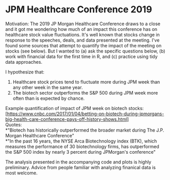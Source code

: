 # JPM Healthcare Conference 2019
Motivation: The 2019 JP Morgan Healthcare Conference draws to a close and it got me wondering how much of an impact this conference has on healthcare stock value fluctuations. It's well known that stocks change in response to the speeches, deals, and data presented at the meeting. I've found some sources that attempt to quantify the impact of the meeting on stocks (see below). But I wanted to (a) ask the specific questions below, (b) work with financial data for the first time in R, and (c) practice using tidy data approaches. 

I hypothesize that:   
1. Healthcare stock prices tend to fluctuate more during JPM week than any other week in the same year.   
2. The biotech sector outperforms the S&P 500 during JPM week more often than is expected by chance.  

Example quantification of impact of JPM week on biotech stocks: [https://www.cnbc.com/2017/01/04/betting-on-biotech-during-jpmorgans-big-health-care-conference-pays-off-history-shows.html]  
Quotes:  
*"Biotech has historically outperformed the broader market during The J.P. Morgan Healthcare Conference"  
*"In the past 16 years, the NYSE Arca Biotechnology index (BTK), which measures the performance of 30 biotechnology firms, has outperformed the S&P 500 index by nearly 3 percent during JPMorgan's conference"  

The analysis presented in the accompanying code and plots is highly preliminary. Advice from people familiar with analyzing finanical data is most welcome. 
